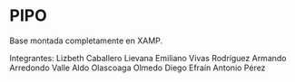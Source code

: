 # PIPO

Base montada completamente en XAMP.

Integrantes:
Lizbeth Caballero Lievana
Emiliano Vivas Rodríguez
Armando Arredondo Valle
Aldo Olascoaga Olmedo
Diego Efraín Antonio Pérez
